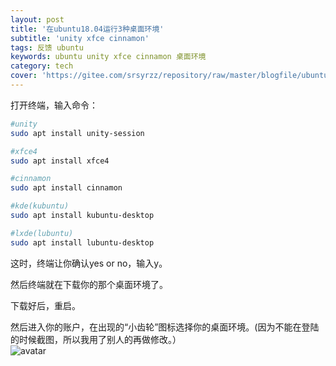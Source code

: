 ```yaml
---
layout: post
title: '在ubuntu18.04运行3种桌面环境'
subtitle: 'unity xfce cinnamon'
tags: 反馈 ubuntu
keywords: ubuntu unity xfce cinnamon 桌面环境
category: tech
cover: 'https://gitee.com/srsyrzz/repository/raw/master/blogfile/ubuntu18.04-16.04/cover.gnomeatunity.png'
---
```


打开终端，输入命令：

```bash
#unity
sudo apt install unity-session

#xfce4
sudo apt install xfce4

#cinnamon
sudo apt install cinnamon

#kde(kubuntu)
sudo apt install kubuntu-desktop

#lxde(lubuntu)
sudo apt install lubuntu-desktop
```
这时，终端让你确认yes or no，输入y。  
  
然后终端就在下载你的那个桌面环境了。  
  
下载好后，重启。  
  
然后进入你的账户，在出现的“小齿轮”图标选择你的桌面环境。(因为不能在登陆的时候截图，所以我用了别人的再做修改。）    
![avatar](https://gitee.com/srsyrzz/repository/raw/master/blogfile/ubuntu18.04-16.04/f024cf2dbe03482d9467a7a7341f7a34.png)

